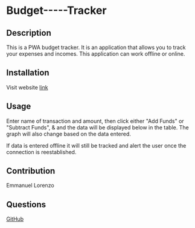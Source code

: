 # Budget-----Tracker

## Description

This is a PWA budget tracker. It is an application that allows you to track your expenses and incomes. This application can work offline or online. 

## Installation 

Visit website [link](https://emmanuel-budget-tracker.herokuapp.com/)

## Usage 

Enter name of transaction and amount, then click either "Add Funds" or "Subtract Funds", & and the data will be displayed below in the table. The graph will also change based on the data entered.

If data is entered offline it will still be tracked and alert the user once the connection is reestablished.

## Contribution 

Emmanuel Lorenzo 

## Questions 

[GitHub](https://github.com/Emmanuel6093)